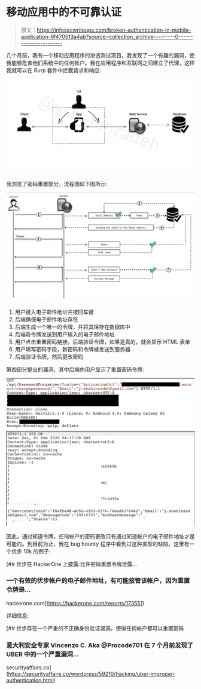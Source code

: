 # 移动应用中的不可靠认证

> 原文：<https://infosecwriteups.com/broken-authentication-in-mobile-application-9f470513a4ab?source=collection_archive---------0----------------------->

几个月前，我有一个移动应用程序的渗透测试项目。我发现了一个有趣的漏洞，使我能够危害他们系统中的任何帐户。我在应用程序和互联网之间建立了代理，这样我就可以在 Burp 套件中拦截请求和响应:

![](img/d9328d7cc35c42a337ad0a37e3cc239e.png)

我浏览了密码重置部分，流程图如下图所示:

![](img/3532502f4f0162ec817714a350b36a6b.png)

1.  用户键入电子邮件地址并按回车键
2.  后端确保电子邮件地址存在
3.  后端生成一个唯一的令牌，并将其保存在数据库中
4.  后端将令牌发送到用户输入的电子邮件地址
5.  用户点击重置密码链接，后端验证令牌，如果是真的，就会显示 HTML 表单
6.  用户填写密码字段，新密码和令牌被发送到服务器
7.  后端验证令牌，然后更改密码

第四部分提出的漏洞，其中后端向用户显示了重置密码令牌:

![](img/ed8b69da59fc5bde9789a87a83b6cb85.png)![](img/80862a9c69b1147ac10b08236f4f2887.png)

因此，通过知道令牌，任何帐户的密码更改只有通过知道帐户的电子邮件地址才是可能的。到目前为止，我在 bug bounty 程序中看到过这种类型的缺陷。这里有一个优步 10k 的例子:

[](https://hackerone.com/reports/173551) [## 优步在 HackerOne 上披露:允许密码重置令牌泄露…

### 一个有效的优步帐户的电子邮件地址，有可能接管该帐户，因为重置令牌是…

hackerone.com](https://hackerone.com/reports/173551) 

详细信息:

[](https://securityaffairs.co/wordpress/59210/hacking/uber-improper-authentication.html) [## 优步存在一个严重的不正确身份验证漏洞，使得任何帐户都可以重置密码

### 意大利安全专家 Vincenzo C. Aka @Procode701 在 7 个月前发现了 UBER 中的一个严重漏洞…

securityaffairs.co](https://securityaffairs.co/wordpress/59210/hacking/uber-improper-authentication.html)